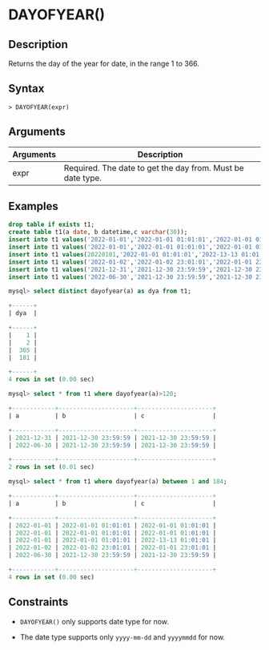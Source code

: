 # **DAYOFYEAR()**

## **Description**

Returns the day of the year for date, in the range 1 to 366.

## **Syntax**

```
> DAYOFYEAR(expr)
```

## **Arguments**

|  Arguments   | Description  |
|  ----  | ----  |
| expr  | Required.  The date to get the day from. Must be date type. |

## **Examples**

```sql
drop table if exists t1;
create table t1(a date, b datetime,c varchar(30));
insert into t1 values('2022-01-01','2022-01-01 01:01:01','2022-01-01 01:01:01');
insert into t1 values('2022-01-01','2022-01-01 01:01:01','2022-01-01 01:01:01');
insert into t1 values(20220101,'2022-01-01 01:01:01','2022-13-13 01:01:01');
insert into t1 values('2022-01-02','2022-01-02 23:01:01','2022-01-01 23:01:01');
insert into t1 values('2021-12-31','2021-12-30 23:59:59','2021-12-30 23:59:59');
insert into t1 values('2022-06-30','2021-12-30 23:59:59','2021-12-30 23:59:59');

mysql> select distinct dayofyear(a) as dya from t1;

+------+
| dya  |

+------+
|    1 |
|    2 |
|  365 |
|  181 |

+------+
4 rows in set (0.00 sec)

mysql> select * from t1 where dayofyear(a)>120;

+------------+---------------------+---------------------+
| a          | b                   | c                   |

+------------+---------------------+---------------------+
| 2021-12-31 | 2021-12-30 23:59:59 | 2021-12-30 23:59:59 |
| 2022-06-30 | 2021-12-30 23:59:59 | 2021-12-30 23:59:59 |

+------------+---------------------+---------------------+
2 rows in set (0.01 sec)

mysql> select * from t1 where dayofyear(a) between 1 and 184;

+------------+---------------------+---------------------+
| a          | b                   | c                   |

+------------+---------------------+---------------------+
| 2022-01-01 | 2022-01-01 01:01:01 | 2022-01-01 01:01:01 |
| 2022-01-01 | 2022-01-01 01:01:01 | 2022-01-01 01:01:01 |
| 2022-01-01 | 2022-01-01 01:01:01 | 2022-13-13 01:01:01 |
| 2022-01-02 | 2022-01-02 23:01:01 | 2022-01-01 23:01:01 |
| 2022-06-30 | 2021-12-30 23:59:59 | 2021-12-30 23:59:59 |

+------------+---------------------+---------------------+
4 rows in set (0.00 sec)
```

## **Constraints**

* `DAYOFYEAR()` only supports date type for now.

* The date type supports only `yyyy-mm-dd` and `yyyymmdd` for now.
